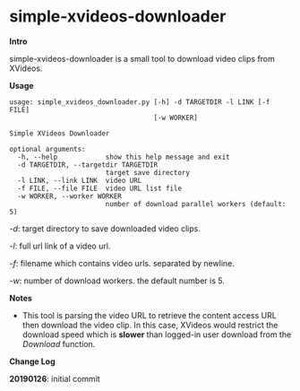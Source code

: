 # simple-xvideos-downloader

**Intro**

simple-xvideos-downloader is a small tool to download video clips from XVideos.

**Usage**

```
usage: simple_xvideos_downloader.py [-h] -d TARGETDIR -l LINK [-f FILE]
                                    [-w WORKER]

Simple XVideos Downloader

optional arguments:
  -h, --help            show this help message and exit
  -d TARGETDIR, --targetdir TARGETDIR
                        target save directory
  -l LINK, --link LINK  video URL
  -f FILE, --file FILE  video URL list file
  -w WORKER, --worker WORKER
                        number of download parallel workers (default: 5)

```

*-d*: target directory to save downloaded video clips.

*-l*: full url link of a video url.

*-f*: filename which contains video urls. separated by newline.

*-w*: number of download workers. the default number is 5.

**Notes**
* This tool is parsing the video URL to retrieve the content access URL then download the video clip. In this case, XVideos would restrict the download speed which is **slower** than logged-in user download from the *Download* function.

**Change Log**

**20190126**: initial commit
